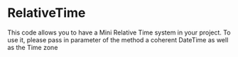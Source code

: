 # RelativeTime

This code allows you to have a Mini Relative Time system in your project.
To use it, please pass in parameter of the method a coherent
DateTime as well as the Time zone
